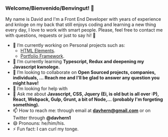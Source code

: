 ### Welcome/Bienvenido/Benvingut! 👋

My name is David and I'm a Front End Developer with years of experience and knloge on my back that still enjoys coding and learning a new thing every day, I love to work with smart people. Please, feel free to contact me with questions, requests or just to say hi! 👋

- 🔭 I’m currently working on Personal projects such as:
  * [HTML Elements](https://github.com/dhpar/HTML-Elements).
  * [Portfolio Framework](https://github.com/dhpar/portfolioFramework).
- 🌱 I’m currently learning **Typescript, Redux and deepening my Javascript kwnolege.** 
- 👯 I’m looking to collaborate on **Open Sourced projects, companies, individuals, ... Reach me and I'll be glad to answer any question you might have!**
- 🤔 I’m looking for help with 
- 💬 Ask me about **Javascript, CSS, Jquery (Ei, is old but is all over :P), React, Webpack, Gulp, Grunt, a bit of Node,... (probably I'm forgeting something).**
- 📫 How to reach me: through email at **davhern@gmail.com** or on Twitter through **@davhern1**
- 😄 Pronouns: he/him/his.
- ⚡ Fun fact: I can curl my tonge.

<!--
**dhpar/dhpar** is a ✨ _special_ ✨ repository because its `README.md` (this file) appears on your GitHub profile.

Here are some ideas to get you started:

- 🔭 I’m currently working on ...
- 🌱 I’m currently learning ...
- 👯 I’m looking to collaborate on ...
- 🤔 I’m looking for help with ...
- 💬 Ask me about ...
- 📫 How to reach me: ...
- 😄 Pronouns: ...
- ⚡ Fun fact: ...
-->
